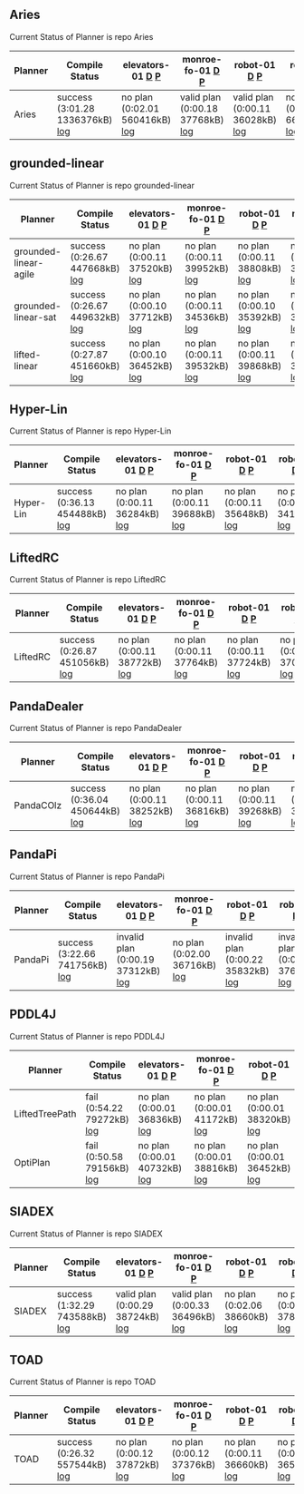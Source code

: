 

## Aries
Current Status of Planner is repo Aries

| Planner | Compile Status | elevators-01 [D](https://ipc2023-htn.github.io/sampleProblems/elevators-01-d.hddl) [P](https://ipc2023-htn.github.io/sampleProblems/elevators-01-p.hddl) | monroe-fo-01 [D](https://ipc2023-htn.github.io/sampleProblems/monroe-fo-01-d.hddl) [P](https://ipc2023-htn.github.io/sampleProblems/monroe-fo-01-p.hddl) | robot-01 [D](https://ipc2023-htn.github.io/sampleProblems/robot-01-d.hddl) [P](https://ipc2023-htn.github.io/sampleProblems/robot-01-p.hddl) | robot-02 [D](https://ipc2023-htn.github.io/sampleProblems/robot-02-d.hddl) [P](https://ipc2023-htn.github.io/sampleProblems/robot-02-p.hddl) | snake-01 [D](https://ipc2023-htn.github.io/sampleProblems/snake-01-d.hddl) [P](https://ipc2023-htn.github.io/sampleProblems/snake-01-p.hddl) | snake-02 [D](https://ipc2023-htn.github.io/sampleProblems/snake-02-d.hddl) [P](https://ipc2023-htn.github.io/sampleProblems/snake-02-p.hddl) | transport-01 [D](https://ipc2023-htn.github.io/sampleProblems/transport-01-d.hddl) [P](https://ipc2023-htn.github.io/sampleProblems/transport-01-p.hddl) | transport-04 [D](https://ipc2023-htn.github.io/sampleProblems/transport-04-d.hddl) [P](https://ipc2023-htn.github.io/sampleProblems/transport-04-p.hddl) |
|---|---|---|---|---|---|---|---|---|---|
| Aries| success (3:01.28 1336376kB) [log](https://ipc2023-htn.github.io/Aries.sif.build.log) | no plan (0:02.01 560416kB) [log](https://ipc2023-htn.github.io/Aries.sif.elevators-01.log) | valid plan (0:00.18 37768kB) [log](https://ipc2023-htn.github.io/Aries.sif.monroe-fo-01.log) | valid plan (0:00.11 36028kB) [log](https://ipc2023-htn.github.io/Aries.sif.robot-01.log) | no plan (0:02.01 660732kB) [log](https://ipc2023-htn.github.io/Aries.sif.robot-02.log) | valid plan (0:00.17 38792kB) [log](https://ipc2023-htn.github.io/Aries.sif.snake-01.log) | valid plan (0:00.18 37308kB) [log](https://ipc2023-htn.github.io/Aries.sif.snake-02.log) | valid plan (0:00.12 36024kB) [log](https://ipc2023-htn.github.io/Aries.sif.transport-01.log) | no plan (0:02.00 113428kB) [log](https://ipc2023-htn.github.io/Aries.sif.transport-04.log) | 


## grounded-linear
Current Status of Planner is repo grounded-linear

| Planner | Compile Status | elevators-01 [D](https://ipc2023-htn.github.io/sampleProblems/elevators-01-d.hddl) [P](https://ipc2023-htn.github.io/sampleProblems/elevators-01-p.hddl) | monroe-fo-01 [D](https://ipc2023-htn.github.io/sampleProblems/monroe-fo-01-d.hddl) [P](https://ipc2023-htn.github.io/sampleProblems/monroe-fo-01-p.hddl) | robot-01 [D](https://ipc2023-htn.github.io/sampleProblems/robot-01-d.hddl) [P](https://ipc2023-htn.github.io/sampleProblems/robot-01-p.hddl) | robot-02 [D](https://ipc2023-htn.github.io/sampleProblems/robot-02-d.hddl) [P](https://ipc2023-htn.github.io/sampleProblems/robot-02-p.hddl) | snake-01 [D](https://ipc2023-htn.github.io/sampleProblems/snake-01-d.hddl) [P](https://ipc2023-htn.github.io/sampleProblems/snake-01-p.hddl) | snake-02 [D](https://ipc2023-htn.github.io/sampleProblems/snake-02-d.hddl) [P](https://ipc2023-htn.github.io/sampleProblems/snake-02-p.hddl) | transport-01 [D](https://ipc2023-htn.github.io/sampleProblems/transport-01-d.hddl) [P](https://ipc2023-htn.github.io/sampleProblems/transport-01-p.hddl) | transport-04 [D](https://ipc2023-htn.github.io/sampleProblems/transport-04-d.hddl) [P](https://ipc2023-htn.github.io/sampleProblems/transport-04-p.hddl) |
|---|---|---|---|---|---|---|---|---|---|
| grounded-linear-agile| success (0:26.67 447668kB) [log](https://ipc2023-htn.github.io/grounded-linear-agile.sif.build.log) | no plan (0:00.11 37520kB) [log](https://ipc2023-htn.github.io/grounded-linear-agile.sif.elevators-01.log) | no plan (0:00.11 39952kB) [log](https://ipc2023-htn.github.io/grounded-linear-agile.sif.monroe-fo-01.log) | no plan (0:00.11 38808kB) [log](https://ipc2023-htn.github.io/grounded-linear-agile.sif.robot-01.log) | no plan (0:00.11 38372kB) [log](https://ipc2023-htn.github.io/grounded-linear-agile.sif.robot-02.log) | no plan (0:00.11 39028kB) [log](https://ipc2023-htn.github.io/grounded-linear-agile.sif.snake-01.log) | no plan (0:00.11 35132kB) [log](https://ipc2023-htn.github.io/grounded-linear-agile.sif.snake-02.log) | no plan (0:00.10 38000kB) [log](https://ipc2023-htn.github.io/grounded-linear-agile.sif.transport-01.log) | no plan (0:00.11 38256kB) [log](https://ipc2023-htn.github.io/grounded-linear-agile.sif.transport-04.log) | 
| grounded-linear-sat| success (0:26.67 449632kB) [log](https://ipc2023-htn.github.io/grounded-linear-sat.sif.build.log) | no plan (0:00.10 37712kB) [log](https://ipc2023-htn.github.io/grounded-linear-sat.sif.elevators-01.log) | no plan (0:00.11 34536kB) [log](https://ipc2023-htn.github.io/grounded-linear-sat.sif.monroe-fo-01.log) | no plan (0:00.10 35392kB) [log](https://ipc2023-htn.github.io/grounded-linear-sat.sif.robot-01.log) | no plan (0:00.11 37060kB) [log](https://ipc2023-htn.github.io/grounded-linear-sat.sif.robot-02.log) | no plan (0:00.10 36112kB) [log](https://ipc2023-htn.github.io/grounded-linear-sat.sif.snake-01.log) | no plan (0:00.11 38224kB) [log](https://ipc2023-htn.github.io/grounded-linear-sat.sif.snake-02.log) | no plan (0:00.10 37264kB) [log](https://ipc2023-htn.github.io/grounded-linear-sat.sif.transport-01.log) | no plan (0:00.11 38144kB) [log](https://ipc2023-htn.github.io/grounded-linear-sat.sif.transport-04.log) | 
| lifted-linear| success (0:27.87 451660kB) [log](https://ipc2023-htn.github.io/lifted-linear.sif.build.log) | no plan (0:00.10 36452kB) [log](https://ipc2023-htn.github.io/lifted-linear.sif.elevators-01.log) | no plan (0:00.11 39532kB) [log](https://ipc2023-htn.github.io/lifted-linear.sif.monroe-fo-01.log) | no plan (0:00.11 39868kB) [log](https://ipc2023-htn.github.io/lifted-linear.sif.robot-01.log) | no plan (0:00.11 37616kB) [log](https://ipc2023-htn.github.io/lifted-linear.sif.robot-02.log) | no plan (0:00.11 39332kB) [log](https://ipc2023-htn.github.io/lifted-linear.sif.snake-01.log) | no plan (0:00.11 37480kB) [log](https://ipc2023-htn.github.io/lifted-linear.sif.snake-02.log) | no plan (0:00.10 37212kB) [log](https://ipc2023-htn.github.io/lifted-linear.sif.transport-01.log) | no plan (0:00.11 35672kB) [log](https://ipc2023-htn.github.io/lifted-linear.sif.transport-04.log) | 


## Hyper-Lin
Current Status of Planner is repo Hyper-Lin

| Planner | Compile Status | elevators-01 [D](https://ipc2023-htn.github.io/sampleProblems/elevators-01-d.hddl) [P](https://ipc2023-htn.github.io/sampleProblems/elevators-01-p.hddl) | monroe-fo-01 [D](https://ipc2023-htn.github.io/sampleProblems/monroe-fo-01-d.hddl) [P](https://ipc2023-htn.github.io/sampleProblems/monroe-fo-01-p.hddl) | robot-01 [D](https://ipc2023-htn.github.io/sampleProblems/robot-01-d.hddl) [P](https://ipc2023-htn.github.io/sampleProblems/robot-01-p.hddl) | robot-02 [D](https://ipc2023-htn.github.io/sampleProblems/robot-02-d.hddl) [P](https://ipc2023-htn.github.io/sampleProblems/robot-02-p.hddl) | snake-01 [D](https://ipc2023-htn.github.io/sampleProblems/snake-01-d.hddl) [P](https://ipc2023-htn.github.io/sampleProblems/snake-01-p.hddl) | snake-02 [D](https://ipc2023-htn.github.io/sampleProblems/snake-02-d.hddl) [P](https://ipc2023-htn.github.io/sampleProblems/snake-02-p.hddl) | transport-01 [D](https://ipc2023-htn.github.io/sampleProblems/transport-01-d.hddl) [P](https://ipc2023-htn.github.io/sampleProblems/transport-01-p.hddl) | transport-04 [D](https://ipc2023-htn.github.io/sampleProblems/transport-04-d.hddl) [P](https://ipc2023-htn.github.io/sampleProblems/transport-04-p.hddl) |
|---|---|---|---|---|---|---|---|---|---|
| Hyper-Lin| success (0:36.13 454488kB) [log](https://ipc2023-htn.github.io/Hyper-Lin.sif.build.log) | no plan (0:00.11 36284kB) [log](https://ipc2023-htn.github.io/Hyper-Lin.sif.elevators-01.log) | no plan (0:00.11 39688kB) [log](https://ipc2023-htn.github.io/Hyper-Lin.sif.monroe-fo-01.log) | no plan (0:00.11 35648kB) [log](https://ipc2023-htn.github.io/Hyper-Lin.sif.robot-01.log) | no plan (0:00.11 34192kB) [log](https://ipc2023-htn.github.io/Hyper-Lin.sif.robot-02.log) | no plan (0:00.11 36484kB) [log](https://ipc2023-htn.github.io/Hyper-Lin.sif.snake-01.log) | no plan (0:00.11 41520kB) [log](https://ipc2023-htn.github.io/Hyper-Lin.sif.snake-02.log) | no plan (0:00.10 37208kB) [log](https://ipc2023-htn.github.io/Hyper-Lin.sif.transport-01.log) | no plan (0:00.11 37400kB) [log](https://ipc2023-htn.github.io/Hyper-Lin.sif.transport-04.log) | 


## LiftedRC
Current Status of Planner is repo LiftedRC

| Planner | Compile Status | elevators-01 [D](https://ipc2023-htn.github.io/sampleProblems/elevators-01-d.hddl) [P](https://ipc2023-htn.github.io/sampleProblems/elevators-01-p.hddl) | monroe-fo-01 [D](https://ipc2023-htn.github.io/sampleProblems/monroe-fo-01-d.hddl) [P](https://ipc2023-htn.github.io/sampleProblems/monroe-fo-01-p.hddl) | robot-01 [D](https://ipc2023-htn.github.io/sampleProblems/robot-01-d.hddl) [P](https://ipc2023-htn.github.io/sampleProblems/robot-01-p.hddl) | robot-02 [D](https://ipc2023-htn.github.io/sampleProblems/robot-02-d.hddl) [P](https://ipc2023-htn.github.io/sampleProblems/robot-02-p.hddl) | snake-01 [D](https://ipc2023-htn.github.io/sampleProblems/snake-01-d.hddl) [P](https://ipc2023-htn.github.io/sampleProblems/snake-01-p.hddl) | snake-02 [D](https://ipc2023-htn.github.io/sampleProblems/snake-02-d.hddl) [P](https://ipc2023-htn.github.io/sampleProblems/snake-02-p.hddl) | transport-01 [D](https://ipc2023-htn.github.io/sampleProblems/transport-01-d.hddl) [P](https://ipc2023-htn.github.io/sampleProblems/transport-01-p.hddl) | transport-04 [D](https://ipc2023-htn.github.io/sampleProblems/transport-04-d.hddl) [P](https://ipc2023-htn.github.io/sampleProblems/transport-04-p.hddl) |
|---|---|---|---|---|---|---|---|---|---|
| LiftedRC| success (0:26.87 451056kB) [log](https://ipc2023-htn.github.io/LiftedRC.sif.build.log) | no plan (0:00.11 38772kB) [log](https://ipc2023-htn.github.io/LiftedRC.sif.elevators-01.log) | no plan (0:00.11 37764kB) [log](https://ipc2023-htn.github.io/LiftedRC.sif.monroe-fo-01.log) | no plan (0:00.11 37724kB) [log](https://ipc2023-htn.github.io/LiftedRC.sif.robot-01.log) | no plan (0:00.11 37044kB) [log](https://ipc2023-htn.github.io/LiftedRC.sif.robot-02.log) | no plan (0:00.11 36296kB) [log](https://ipc2023-htn.github.io/LiftedRC.sif.snake-01.log) | no plan (0:00.10 39632kB) [log](https://ipc2023-htn.github.io/LiftedRC.sif.snake-02.log) | no plan (0:00.11 38272kB) [log](https://ipc2023-htn.github.io/LiftedRC.sif.transport-01.log) | no plan (0:00.11 37564kB) [log](https://ipc2023-htn.github.io/LiftedRC.sif.transport-04.log) | 


## PandaDealer
Current Status of Planner is repo PandaDealer

| Planner | Compile Status | elevators-01 [D](https://ipc2023-htn.github.io/sampleProblems/elevators-01-d.hddl) [P](https://ipc2023-htn.github.io/sampleProblems/elevators-01-p.hddl) | monroe-fo-01 [D](https://ipc2023-htn.github.io/sampleProblems/monroe-fo-01-d.hddl) [P](https://ipc2023-htn.github.io/sampleProblems/monroe-fo-01-p.hddl) | robot-01 [D](https://ipc2023-htn.github.io/sampleProblems/robot-01-d.hddl) [P](https://ipc2023-htn.github.io/sampleProblems/robot-01-p.hddl) | robot-02 [D](https://ipc2023-htn.github.io/sampleProblems/robot-02-d.hddl) [P](https://ipc2023-htn.github.io/sampleProblems/robot-02-p.hddl) | snake-01 [D](https://ipc2023-htn.github.io/sampleProblems/snake-01-d.hddl) [P](https://ipc2023-htn.github.io/sampleProblems/snake-01-p.hddl) | snake-02 [D](https://ipc2023-htn.github.io/sampleProblems/snake-02-d.hddl) [P](https://ipc2023-htn.github.io/sampleProblems/snake-02-p.hddl) | transport-01 [D](https://ipc2023-htn.github.io/sampleProblems/transport-01-d.hddl) [P](https://ipc2023-htn.github.io/sampleProblems/transport-01-p.hddl) | transport-04 [D](https://ipc2023-htn.github.io/sampleProblems/transport-04-d.hddl) [P](https://ipc2023-htn.github.io/sampleProblems/transport-04-p.hddl) |
|---|---|---|---|---|---|---|---|---|---|
| PandaCOlz| success (0:36.04 450644kB) [log](https://ipc2023-htn.github.io/PandaCOlz.sif.build.log) | no plan (0:00.11 38252kB) [log](https://ipc2023-htn.github.io/PandaCOlz.sif.elevators-01.log) | no plan (0:00.11 36816kB) [log](https://ipc2023-htn.github.io/PandaCOlz.sif.monroe-fo-01.log) | no plan (0:00.11 39268kB) [log](https://ipc2023-htn.github.io/PandaCOlz.sif.robot-01.log) | no plan (0:00.11 37824kB) [log](https://ipc2023-htn.github.io/PandaCOlz.sif.robot-02.log) | no plan (0:00.11 39784kB) [log](https://ipc2023-htn.github.io/PandaCOlz.sif.snake-01.log) | no plan (0:00.11 37312kB) [log](https://ipc2023-htn.github.io/PandaCOlz.sif.snake-02.log) | no plan (0:00.10 37468kB) [log](https://ipc2023-htn.github.io/PandaCOlz.sif.transport-01.log) | no plan (0:00.11 40308kB) [log](https://ipc2023-htn.github.io/PandaCOlz.sif.transport-04.log) | 


## PandaPi
Current Status of Planner is repo PandaPi

| Planner | Compile Status | elevators-01 [D](https://ipc2023-htn.github.io/sampleProblems/elevators-01-d.hddl) [P](https://ipc2023-htn.github.io/sampleProblems/elevators-01-p.hddl) | monroe-fo-01 [D](https://ipc2023-htn.github.io/sampleProblems/monroe-fo-01-d.hddl) [P](https://ipc2023-htn.github.io/sampleProblems/monroe-fo-01-p.hddl) | robot-01 [D](https://ipc2023-htn.github.io/sampleProblems/robot-01-d.hddl) [P](https://ipc2023-htn.github.io/sampleProblems/robot-01-p.hddl) | robot-02 [D](https://ipc2023-htn.github.io/sampleProblems/robot-02-d.hddl) [P](https://ipc2023-htn.github.io/sampleProblems/robot-02-p.hddl) | snake-01 [D](https://ipc2023-htn.github.io/sampleProblems/snake-01-d.hddl) [P](https://ipc2023-htn.github.io/sampleProblems/snake-01-p.hddl) | snake-02 [D](https://ipc2023-htn.github.io/sampleProblems/snake-02-d.hddl) [P](https://ipc2023-htn.github.io/sampleProblems/snake-02-p.hddl) | transport-01 [D](https://ipc2023-htn.github.io/sampleProblems/transport-01-d.hddl) [P](https://ipc2023-htn.github.io/sampleProblems/transport-01-p.hddl) | transport-04 [D](https://ipc2023-htn.github.io/sampleProblems/transport-04-d.hddl) [P](https://ipc2023-htn.github.io/sampleProblems/transport-04-p.hddl) |
|---|---|---|---|---|---|---|---|---|---|
| PandaPi| success (3:22.66 741756kB) [log](https://ipc2023-htn.github.io/PandaPi.sif.build.log) | invalid plan (0:00.19 37312kB) [log](https://ipc2023-htn.github.io/PandaPi.sif.elevators-01.log) | no plan (0:02.00 36716kB) [log](https://ipc2023-htn.github.io/PandaPi.sif.monroe-fo-01.log) | invalid plan (0:00.22 35832kB) [log](https://ipc2023-htn.github.io/PandaPi.sif.robot-01.log) | invalid plan (0:00.22 37608kB) [log](https://ipc2023-htn.github.io/PandaPi.sif.robot-02.log) | invalid plan (0:00.27 37588kB) [log](https://ipc2023-htn.github.io/PandaPi.sif.snake-01.log) | invalid plan (0:00.27 37048kB) [log](https://ipc2023-htn.github.io/PandaPi.sif.snake-02.log) | invalid plan (0:00.22 40144kB) [log](https://ipc2023-htn.github.io/PandaPi.sif.transport-01.log) | invalid plan (0:00.21 39336kB) [log](https://ipc2023-htn.github.io/PandaPi.sif.transport-04.log) | 


## PDDL4J
Current Status of Planner is repo PDDL4J

| Planner | Compile Status | elevators-01 [D](https://ipc2023-htn.github.io/sampleProblems/elevators-01-d.hddl) [P](https://ipc2023-htn.github.io/sampleProblems/elevators-01-p.hddl) | monroe-fo-01 [D](https://ipc2023-htn.github.io/sampleProblems/monroe-fo-01-d.hddl) [P](https://ipc2023-htn.github.io/sampleProblems/monroe-fo-01-p.hddl) | robot-01 [D](https://ipc2023-htn.github.io/sampleProblems/robot-01-d.hddl) [P](https://ipc2023-htn.github.io/sampleProblems/robot-01-p.hddl) | robot-02 [D](https://ipc2023-htn.github.io/sampleProblems/robot-02-d.hddl) [P](https://ipc2023-htn.github.io/sampleProblems/robot-02-p.hddl) | snake-01 [D](https://ipc2023-htn.github.io/sampleProblems/snake-01-d.hddl) [P](https://ipc2023-htn.github.io/sampleProblems/snake-01-p.hddl) | snake-02 [D](https://ipc2023-htn.github.io/sampleProblems/snake-02-d.hddl) [P](https://ipc2023-htn.github.io/sampleProblems/snake-02-p.hddl) | transport-01 [D](https://ipc2023-htn.github.io/sampleProblems/transport-01-d.hddl) [P](https://ipc2023-htn.github.io/sampleProblems/transport-01-p.hddl) | transport-04 [D](https://ipc2023-htn.github.io/sampleProblems/transport-04-d.hddl) [P](https://ipc2023-htn.github.io/sampleProblems/transport-04-p.hddl) |
|---|---|---|---|---|---|---|---|---|---|
| LiftedTreePath| fail (0:54.22 79272kB) [log](https://ipc2023-htn.github.io/LiftedTreePath.sif.build.log) | no plan (0:00.01 36836kB) [log](https://ipc2023-htn.github.io/LiftedTreePath.sif.elevators-01.log) | no plan (0:00.01 41172kB) [log](https://ipc2023-htn.github.io/LiftedTreePath.sif.monroe-fo-01.log) | no plan (0:00.01 38320kB) [log](https://ipc2023-htn.github.io/LiftedTreePath.sif.robot-01.log) | no plan (0:00.01 37956kB) [log](https://ipc2023-htn.github.io/LiftedTreePath.sif.robot-02.log) | no plan (0:00.01 35856kB) [log](https://ipc2023-htn.github.io/LiftedTreePath.sif.snake-01.log) | no plan (0:00.01 38912kB) [log](https://ipc2023-htn.github.io/LiftedTreePath.sif.snake-02.log) | no plan (0:00.01 36976kB) [log](https://ipc2023-htn.github.io/LiftedTreePath.sif.transport-01.log) | no plan (0:00.01 35892kB) [log](https://ipc2023-htn.github.io/LiftedTreePath.sif.transport-04.log) | 
| OptiPlan| fail (0:50.58 79156kB) [log](https://ipc2023-htn.github.io/OptiPlan.sif.build.log) | no plan (0:00.01 40732kB) [log](https://ipc2023-htn.github.io/OptiPlan.sif.elevators-01.log) | no plan (0:00.01 38816kB) [log](https://ipc2023-htn.github.io/OptiPlan.sif.monroe-fo-01.log) | no plan (0:00.01 36452kB) [log](https://ipc2023-htn.github.io/OptiPlan.sif.robot-01.log) | no plan (0:00.01 39696kB) [log](https://ipc2023-htn.github.io/OptiPlan.sif.robot-02.log) | no plan (0:00.01 41408kB) [log](https://ipc2023-htn.github.io/OptiPlan.sif.snake-01.log) | no plan (0:00.01 38236kB) [log](https://ipc2023-htn.github.io/OptiPlan.sif.snake-02.log) | no plan (0:00.01 39528kB) [log](https://ipc2023-htn.github.io/OptiPlan.sif.transport-01.log) | no plan (0:00.01 39428kB) [log](https://ipc2023-htn.github.io/OptiPlan.sif.transport-04.log) | 


## SIADEX
Current Status of Planner is repo SIADEX

| Planner | Compile Status | elevators-01 [D](https://ipc2023-htn.github.io/sampleProblems/elevators-01-d.hddl) [P](https://ipc2023-htn.github.io/sampleProblems/elevators-01-p.hddl) | monroe-fo-01 [D](https://ipc2023-htn.github.io/sampleProblems/monroe-fo-01-d.hddl) [P](https://ipc2023-htn.github.io/sampleProblems/monroe-fo-01-p.hddl) | robot-01 [D](https://ipc2023-htn.github.io/sampleProblems/robot-01-d.hddl) [P](https://ipc2023-htn.github.io/sampleProblems/robot-01-p.hddl) | robot-02 [D](https://ipc2023-htn.github.io/sampleProblems/robot-02-d.hddl) [P](https://ipc2023-htn.github.io/sampleProblems/robot-02-p.hddl) | snake-01 [D](https://ipc2023-htn.github.io/sampleProblems/snake-01-d.hddl) [P](https://ipc2023-htn.github.io/sampleProblems/snake-01-p.hddl) | snake-02 [D](https://ipc2023-htn.github.io/sampleProblems/snake-02-d.hddl) [P](https://ipc2023-htn.github.io/sampleProblems/snake-02-p.hddl) | transport-01 [D](https://ipc2023-htn.github.io/sampleProblems/transport-01-d.hddl) [P](https://ipc2023-htn.github.io/sampleProblems/transport-01-p.hddl) | transport-04 [D](https://ipc2023-htn.github.io/sampleProblems/transport-04-d.hddl) [P](https://ipc2023-htn.github.io/sampleProblems/transport-04-p.hddl) |
|---|---|---|---|---|---|---|---|---|---|
| SIADEX| success (1:32.29 743588kB) [log](https://ipc2023-htn.github.io/SIADEX.sif.build.log) | valid plan (0:00.29 38724kB) [log](https://ipc2023-htn.github.io/SIADEX.sif.elevators-01.log) | valid plan (0:00.33 36496kB) [log](https://ipc2023-htn.github.io/SIADEX.sif.monroe-fo-01.log) | no plan (0:02.06 38660kB) [log](https://ipc2023-htn.github.io/SIADEX.sif.robot-01.log) | no plan (0:02.03 37820kB) [log](https://ipc2023-htn.github.io/SIADEX.sif.robot-02.log) | valid plan (0:00.28 34636kB) [log](https://ipc2023-htn.github.io/SIADEX.sif.snake-01.log) | valid plan (0:00.28 37012kB) [log](https://ipc2023-htn.github.io/SIADEX.sif.snake-02.log) | valid plan (0:00.27 36616kB) [log](https://ipc2023-htn.github.io/SIADEX.sif.transport-01.log) | no plan (0:02.03 39044kB) [log](https://ipc2023-htn.github.io/SIADEX.sif.transport-04.log) | 


## TOAD
Current Status of Planner is repo TOAD

| Planner | Compile Status | elevators-01 [D](https://ipc2023-htn.github.io/sampleProblems/elevators-01-d.hddl) [P](https://ipc2023-htn.github.io/sampleProblems/elevators-01-p.hddl) | monroe-fo-01 [D](https://ipc2023-htn.github.io/sampleProblems/monroe-fo-01-d.hddl) [P](https://ipc2023-htn.github.io/sampleProblems/monroe-fo-01-p.hddl) | robot-01 [D](https://ipc2023-htn.github.io/sampleProblems/robot-01-d.hddl) [P](https://ipc2023-htn.github.io/sampleProblems/robot-01-p.hddl) | robot-02 [D](https://ipc2023-htn.github.io/sampleProblems/robot-02-d.hddl) [P](https://ipc2023-htn.github.io/sampleProblems/robot-02-p.hddl) | snake-01 [D](https://ipc2023-htn.github.io/sampleProblems/snake-01-d.hddl) [P](https://ipc2023-htn.github.io/sampleProblems/snake-01-p.hddl) | snake-02 [D](https://ipc2023-htn.github.io/sampleProblems/snake-02-d.hddl) [P](https://ipc2023-htn.github.io/sampleProblems/snake-02-p.hddl) | transport-01 [D](https://ipc2023-htn.github.io/sampleProblems/transport-01-d.hddl) [P](https://ipc2023-htn.github.io/sampleProblems/transport-01-p.hddl) | transport-04 [D](https://ipc2023-htn.github.io/sampleProblems/transport-04-d.hddl) [P](https://ipc2023-htn.github.io/sampleProblems/transport-04-p.hddl) |
|---|---|---|---|---|---|---|---|---|---|
| TOAD| success (0:26.32 557544kB) [log](https://ipc2023-htn.github.io/TOAD.sif.build.log) | no plan (0:00.12 37872kB) [log](https://ipc2023-htn.github.io/TOAD.sif.elevators-01.log) | no plan (0:00.12 37376kB) [log](https://ipc2023-htn.github.io/TOAD.sif.monroe-fo-01.log) | no plan (0:00.11 36660kB) [log](https://ipc2023-htn.github.io/TOAD.sif.robot-01.log) | no plan (0:00.12 36592kB) [log](https://ipc2023-htn.github.io/TOAD.sif.robot-02.log) | no plan (0:00.11 39228kB) [log](https://ipc2023-htn.github.io/TOAD.sif.snake-01.log) | no plan (0:00.12 38368kB) [log](https://ipc2023-htn.github.io/TOAD.sif.snake-02.log) | no plan (0:00.12 38352kB) [log](https://ipc2023-htn.github.io/TOAD.sif.transport-01.log) | no plan (0:00.12 36704kB) [log](https://ipc2023-htn.github.io/TOAD.sif.transport-04.log) | 
